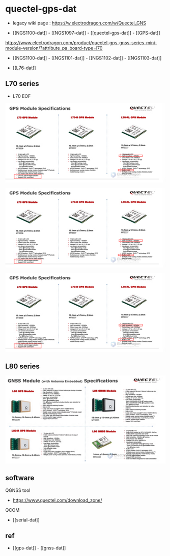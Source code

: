 
# quectel-gps-dat 

- legacy wiki page : https://w.electrodragon.com/w/Quectel_GNS

- [[NGS1100-dat]] - [[NGS1097-dat]] - [[quectel-gps-dat]] - [[GPS-dat]]

https://www.electrodragon.com/product/quectel-gps-gnss-series-mini-module-version/?attribute_pa_board-type=l70

- [[NGS1100-dat]] - [[NGS1101-dat]] - [[NGS1102-dat]] - [[NGS1103-dat]]

- [[L76-dat]]



## L70 series 

- L70 EOF
  
![](2024-04-15-16-58-38.png)


![](2024-04-15-17-00-11.png)

![](2024-04-15-17-00-32.png)

## L80 series 

![](2024-04-15-17-00-46.png)


## software 

QGNSS tool
- https://www.quectel.com/download_zone/

QCOM
- [[serial-dat]]


## ref 

- [[gps-dat]] - [[gnss-dat]]